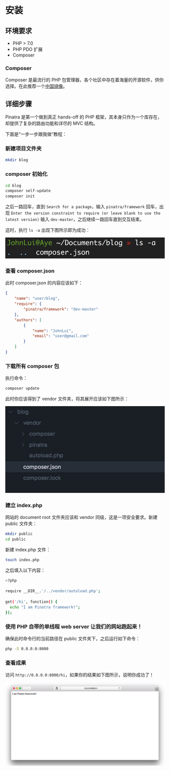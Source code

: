 # 安装

## 环境要求

* PHP > 7.0
* PHP PDO 扩展
* Composer

### Composer

Composer 是最流行的 PHP 包管理器，各个社区中存在着海量的开源软件，供你选择。在此推荐一个[中国镜像](https://packagist.laravel-china.org)。

## 详细步骤

Pinatra 是第一个做到真正 hands-off 的 PHP 框架，其本身只作为一个库存在，却提供了复杂的路由功能和详尽的 MVC 结构。

下面是“一步一步跟我做”教程：

### 新建项目文件夹

```bash
mkdir blog
```

### composer 初始化

```bash
cd blog
composer self-update
composer init
```

之后一路回车，直到 `Search for a package`，输入 `pinatra/framework` 回车，出现 `Enter the version constraint to require (or leave blank to use the latest version)` 输入 `dev-master`，之后继续一路回车直到交互结束。

这时，执行 `ls -a` 出现下图所示即为成功：

![ls](../assets/1.jpg)

### 查看 composer.json

此时 composer.json 的内容应该如下：

```json
{
    "name": "user/blog",
    "require": {
        "pinatra/framework": "dev-master"
    },
    "authors": [
        {
            "name": "JohnLui",
            "email": "user@gmail.com"
        }
    ]
}
```

### 下载所有 composer 包

执行命令：

```bash
composer update
```

此时你应该得到了 vendor 文件夹，将其展开应该如下图所示：

![vendor](../assets/2.jpg)

### 建立 index.php

网站的 document root 文件夹应该和 vendor 同级，这是一项安全要求。新建 public 文件夹：

```bash
mkdir public
cd public
```

新建 index.php 文件：

```bash
touch index.php
```

之后填入以下内容：

```bash
<?php

require __DIR__.'/../vendor/autoload.php';

get('/hi', function() {
  echo "I am Pinatra framework!";
});
```

### 使用 PHP 自带的单线程 web server 让我们的网站跑起来！

确保此时命令行的当前路径在 public 文件夹下，之后运行如下命令：

```bash
php -S 0.0.0.0:8000
```

### 查看成果

访问 `http://0.0.0.0:8000/hi`，如果你的结果如下图所示，说明你成功了！

![success](../assets/3.jpg)